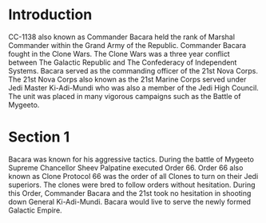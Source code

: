 # Introduction
CC-1138 also known as Commander Bacara held the rank of Marshal Commander within the Grand Army of the Republic.
Commander Bacara fought in the Clone Wars.
The Clone Wars was a three year conflict between The Galactic Republic and The Confederacy of Independent Systems.
Bacara served as the commanding officer of the 21st Nova Corps.
 The 21st Nova Corps also known as the 21st Marine Corps served under Jedi Master Ki-Adi-Mundi who was also a member of the Jedi High Council.
The unit was placed in many vigorous campaigns such as the Battle of Mygeeto.

# Section 1
Bacara was known for his aggressive tactics.
During the battle of Mygeeto Supreme Chancellor Sheev Palpatine executed Order 66.
Order 66 also known as Clone Protocol 66 was the order of all Clones to turn on their Jedi superiors.
The clones were bred to follow orders without hesitation.
During this Order, Commander Bacara and the 21st took no hesitation in shooting down General Ki-Adi-Mundi.
Bacara would live to serve the newly formed Galactic Empire.